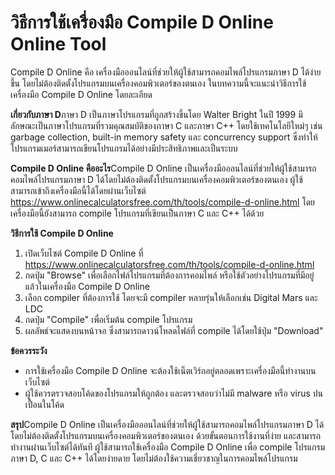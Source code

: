 วิธีการใช้เครื่องมือ Compile D Online Online Tool
=================================================

Compile D Online คือ เครื่องมือออนไลน์ที่ช่วยให้ผู้ใช้สามารถคอมไพล์โปรแกรมภาษา D ได้ง่ายขึ้น โดยไม่ต้องติดตั้งโปรแกรมบนเครื่องคอมพิวเตอร์ของตนเอง ในบทความนี้จะแนะนำวิธีการใช้เครื่องมือ Compile D Online โดยละเอียด

**เกี่ยวกับภาษา D**ภาษา D เป็นภาษาโปรแกรมที่ถูกสร้างขึ้นโดย Walter Bright ในปี 1999 มีลักษณะเป็นภาษาโปรแกรมที่รวมคุณสมบัติของภาษา C และภาษา C++ โดยใช้เทคโนโลยีใหม่ๆ เช่น garbage collection, built-in memory safety และ concurrency support ซึ่งทำให้โปรแกรมเมอร์สามารถเขียนโปรแกรมได้อย่างมีประสิทธิภาพและเป็นระบบ

**Compile D Online คืออะไร**Compile D Online เป็นเครื่องมือออนไลน์ที่ช่วยให้ผู้ใช้สามารถคอมไพล์โปรแกรมภาษา D ได้โดยไม่ต้องติดตั้งโปรแกรมบนเครื่องคอมพิวเตอร์ของตนเอง ผู้ใช้สามารถเข้าถึงเครื่องมือนี้ได้โดยผ่านเว็บไซต์ <https://www.onlinecalculatorsfree.com/th/tools/compile-d-online.html> โดยเครื่องมือนี้ยังสามารถ compile โปรแกรมที่เขียนเป็นภาษา C และ C++ ได้ด้วย

**วิธีการใช้ Compile D Online**

1. เปิดเว็บไซต์ Compile D Online ที่ <https://www.onlinecalculatorsfree.com/th/tools/compile-d-online.html>
2. กดปุ่ม "Browse" เพื่อเลือกไฟล์โปรแกรมที่ต้องการคอมไพล์ หรือใช้ตัวอย่างโปรแกรมที่มีอยู่แล้วในเครื่องมือ Compile D Online
3. เลือก compiler ที่ต้องการใช้ โดยจะมี compiler หลายรุ่นให้เลือกเช่น Digital Mars และ LDC
4. กดปุ่ม "Compile" เพื่อเริ่มต้น compile โปรแกรม
5. ผลลัพธ์จะแสดงบนหน้าจอ ซึ่งสามารถดาวน์โหลดไฟล์ที่ compile ได้โดยใช้ปุ่ม "Download"

**ข้อควรระวัง**

- การใช้เครื่องมือ Compile D Online จะต้องใช้เน็ตเวิร์กอยู่ตลอดเพราะเครื่องมือนี้ทำงานบนเว็บไซต์
- ผู้ใช้ควรตรวจสอบโค้ดของโปรแกรมให้ถูกต้อง และตรวจสอบว่าไม่มี malware หรือ virus ปนเปื้อนในโค้ด

**สรุป**Compile D Online เป็นเครื่องมือออนไลน์ที่ช่วยให้ผู้ใช้สามารถคอมไพล์โปรแกรมภาษา D ได้โดยไม่ต้องติดตั้งโปรแกรมบนเครื่องคอมพิวเตอร์ของตนเอง ด้วยขั้นตอนการใช้งานที่ง่าย และสามารถทำงานผ่านเว็บไซต์ได้ทันที ผู้ใช้สามารถใช้เครื่องมือ Compile D Online เพื่อ compile โปรแกรมภาษา D, C และ C++ ได้โดยง่ายดาย โดยไม่ต้องใช้ความเชี่ยวชาญในการคอมไพล์โปรแกรม